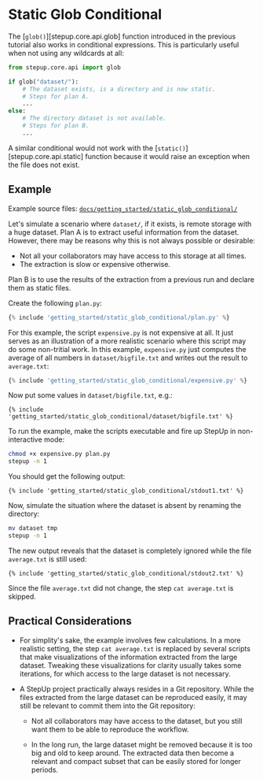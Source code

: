 # Static Glob Conditional

The [`glob()`][stepup.core.api.glob] function introduced in the previous tutorial
also works in conditional expressions.
This is particularly useful when not using any wildcards at all:

```python
from stepup.core.api import glob

if glob("dataset/"):
    # The dataset exists, is a directory and is now static.
    # Steps for plan A.
    ...
else:
    # The directory dataset is not available.
    # Steps for plan B.
    ...
```

A similar conditional would not work with the [`static()`][stepup.core.api.static] function
because it would raise an exception when the file does not exist.

## Example

Example source files: [`docs/getting_started/static_glob_conditional/`](https://github.com/reproducible-reporting/stepup-core/tree/main/docs/getting_started/static_glob_conditional)

Let's simulate a scenario where `dataset/`, if it exists, is remote storage with a huge dataset.
Plan A is to extract useful information from the dataset.
However, there may be reasons why this is not always possible or desirable:

- Not all your collaborators may have access to this storage at all times.
- The extraction is slow or expensive otherwise.

Plan B is to use the results of the extraction from a previous run and declare them as static files.

Create the following `plan.py`:

```python
{% include 'getting_started/static_glob_conditional/plan.py' %}
```

For this example, the script `expensive.py` is not expensive at all.
It just serves as an illustration of a more realistic scenario
where this script may do some non-tritial work.
In this example, `expensive.py` just computes the average of all numbers in `dataset/bigfile.txt`
and writes out the result to `average.txt`:

```python
{% include 'getting_started/static_glob_conditional/expensive.py' %}
```

Now put some values in `dataset/bigfile.txt`, e.g.:

```text
{% include 'getting_started/static_glob_conditional/dataset/bigfile.txt' %}
```

To run the example, make the scripts executable and fire up StepUp in non-interactive mode:

```bash
chmod +x expensive.py plan.py
stepup -n 1
```

You should get the following output:

```text
{% include 'getting_started/static_glob_conditional/stdout1.txt' %}
```

Now, simulate the situation where the dataset is absent by renaming the directory:

```bash
mv dataset tmp
stepup -n 1
```

The new output reveals that the dataset is completely ignored
while the file `average.txt` is still used:

```text
{% include 'getting_started/static_glob_conditional/stdout2.txt' %}
```

Since the file `average.txt` did not change, the step `cat average.txt` is skipped.

## Practical Considerations

- For simplity's sake, the example involves few calculations.
  In a more realistic setting, the step `cat average.txt` is replaced by several scripts that
  make visualizations of the information extracted from the large dataset.
  Tweaking these visualizations for clarity usually takes some iterations,
  for which access to the large dataset is not necessary.

- A StepUp project practically always resides in a Git repository.
  While the files extracted from the large dataset can be reproduced easily,
  it may still be relevant to commit them into the Git repository:

    - Not all collaborators may have access to the dataset,
      but you still want them to be able to reproduce the workflow.

    - In the long run, the large dataset might be removed
      because it is too big and old to keep around.
      The extracted data then become a relevant and compact subset
      that can be easily stored for longer periods.
